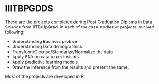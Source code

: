 # IIITBPGDDS

These are the projects completed during Post Graduation Diploma in Data Science from IITB/UpGrad. In each of the case studies or projects involved following:

- Understanding Business problem
- Understanding Data demographics
- Transform/Cleanse/Standarize/Normalize the data 
- Apply EDA on data to get insights
- Apply predictive learning models 
- Draw the inference from the results and present the same.

Most of the projects are developed in R.
